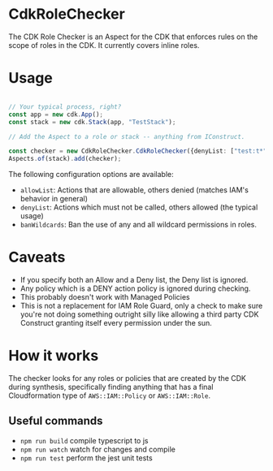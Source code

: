 # CdkRoleChecker

The CDK Role Checker is an Aspect for the CDK that enforces rules on the scope of roles in the CDK. 
It currently covers inline roles. 

# Usage

```ts

// Your typical process, right?
const app = new cdk.App();
const stack = new cdk.Stack(app, "TestStack");

// Add the Aspect to a role or stack -- anything from IConstruct. 

const checker = new CdkRoleChecker.CdkRoleChecker({denyList: ["test:t*"]});
Aspects.of(stack).add(checker);

```

The following configuration options are available: 

* `allowList`: Actions that are allowable, others denied (matches IAM's behavior in general)
* `denyList`:  Actions which must not be called, others allowed (the typical usage)
* `banWildcards`: Ban the use of any and all wildcard permissions in roles. 

# Caveats

* If you specify both an Allow and a Deny list, the Deny list is ignored.
* Any policy which is a DENY action policy is ignored during checking.
* This probably doesn't work with Managed Policies
* This is not a replacement for IAM Role Guard, only a check to make sure you're not doing something outright silly
  like allowing a third party CDK Construct granting itself every permission under the sun.

# How it works

The checker looks for any roles or policies that are created by the CDK during synthesis, specifically finding anything
that has a final Cloudformation type of `AWS::IAM::Policy` or `AWS::IAM::Role`. 

## Useful commands

* `npm run build`   compile typescript to js
* `npm run watch`   watch for changes and compile
* `npm run test`    perform the jest unit tests
